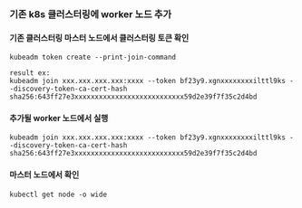 ### 기존 k8s 클러스터링에 worker 노드 추가



#### 기존 클러스터링 마스터 노드에서 클러스터링 토큰 확인
```
kubeadm token create --print-join-command

result ex:
kubeadm join xxx.xxx.xxx.xxx:xxxx --token bf23y9.xgnxxxxxxxxilttl9ks --discovery-token-ca-cert-hash sha256:643ff27e3xxxxxxxxxxxxxxxxxxxxxxxxxxx59d2e39f7f35c2d4bd
```

#### 추가될 worker 노드에서 실행
```
kubeadm join xxx.xxx.xxx.xxx:xxxx --token bf23y9.xgnxxxxxxxxilttl9ks --discovery-token-ca-cert-hash sha256:643ff27e3xxxxxxxxxxxxxxxxxxxxxxxxxxx59d2e39f7f35c2d4bd
```


#### 마스터 노드에서 확인
```
kubectl get node -o wide
```
